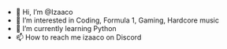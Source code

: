 - 👋 Hi, I’m @Izaaco
- 👀 I’m interested in Coding, Formula 1, Gaming, Hardcore music
- 🌱 I’m currently learning Python
- 📫 How to reach me izaaco on Discord

<!---
Izaaco-P/Izaaco-P is a ✨ special ✨ repository because its `README.md` (this file) appears on your GitHub profile.
You can click the Preview link to take a look at your changes.
--->
